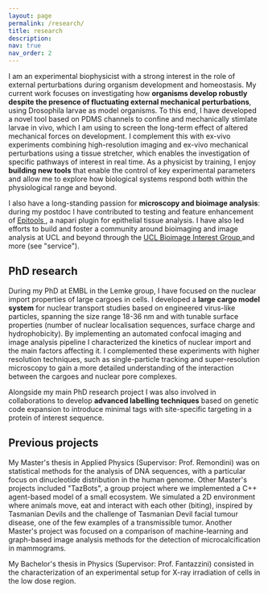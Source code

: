 ```yaml
---
layout: page
permalink: /research/
title: research
description:
nav: true
nav_order: 2
---
```


I am an experimental biophysicist with a strong interest in the role of external perturbations during organism development and homeostasis. My current work focuses on investigating how **organisms develop robustly despite the presence of fluctuating external mechanical perturbations**, using Drosophila larvae as model organisms. To this end, I have developed a novel tool based on PDMS channels to confine and mechanically stimlate larvae in vivo, which I am using to screen the long-term effect of altered mechanical forces on development. I complement this with ex-vivo experiments combining high-resolution imaging and ex-vivo mechanical perturbations using a tissue stretcher, which enables the investigation of specific pathways of interest in real time. As a physicist by training, I enjoy **building new tools** that enable the control of key experimental parameters and allow me to explore how biological systems respond both within the physiological range and beyond.

I also have a long-standing passion for **microscopy and bioimage analysis**: during my postdoc I have contributed to testing and feature enhancement of <a href="https://github.com/epitools/epitools"> Epitools </a>, a napari plugin for epithelial tissue analysis. I have also led efforts to build and foster a community around bioimaging and image analysis at UCL and beyond through the <a href="https://www.ucl.ac.uk/lmcb/ucl-biig"> UCL Bioimage Interest Group </a> and more (see "service").

## PhD research

During my PhD at EMBL in the Lemke group, I have focused on the nuclear import properties of large cargoes in cells. I developed a **large cargo model system** for nuclear transport studies based on engineered virus-like particles, spanning the size range 18-36 nm and with tunable surface properties (number of nuclear localisation sequences, surface charge and hydrophobicity). By implementing an automated confocal imaging and image analysis pipeline I characterized the kinetics of nuclear import and the main factors affecting it. I complemented these experiments with higher resolution techniques, such as single-particle tracking and super-resolution microscopy to gain a more detailed understanding of the interaction between the cargoes and nuclear pore complexes. 

Alongside my main PhD research project I was also involved in collaborations to develop **advanced labelling techniques** based on genetic code expansion to introduce minimal tags with site-specific targeting in a protein of interest sequence. 


## Previous projects

My Master's thesis in Applied Physics (Supervisor: Prof. Remondini) was on statistical methods for the analysis of DNA sequences, with a particular focus on dinucleotide distribution in the human genome. Other Master's projects included "TazBots", a group project where we implemented a C++ agent-based model of a small ecosystem. We simulated a 2D environment where animals move, eat and interact with each other (biting), inspired by Tasmanian Devils and the challenge of Tasmanian Devil facial tumour disease, one of the few examples of a transmissible tumor. 
Another Master's project was focused on a comparison of machine-learning and graph-based image analysis methods for the detection of microcalcification in mammograms. 

My Bachelor's thesis in Physics (Supervisor: Prof. Fantazzini) consisted in the characterization of an experimental setup for X-ray irradiation of cells in the low dose region. 
